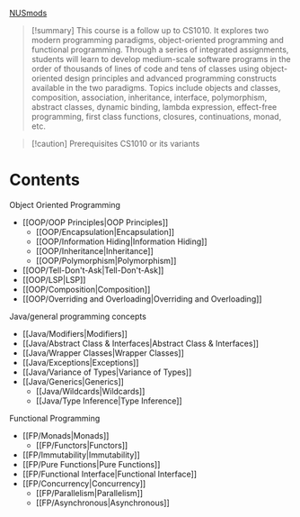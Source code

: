 [NUSmods](https://nusmods.com/courses/CS2030S)

> [!summary] 
> This course is a follow up to CS1010. It explores two modern programming paradigms, object-oriented programming and functional programming. Through a series of integrated assignments, students will learn to develop medium-scale software programs in the order of thousands of lines of code and tens of classes using object-oriented design principles and advanced programming constructs available in the two paradigms. Topics include objects and classes, composition, association, inheritance, interface, polymorphism, abstract classes, dynamic binding, lambda expression, effect-free programming, first class functions, closures, continuations, monad, etc.

> [!caution] Prerequisites
> CS1010 or its variants

# Contents

Object Oriented Programming

* [[OOP/OOP Principles|OOP Principles]]
	* [[OOP/Encapsulation|Encapsulation]]
	* [[OOP/Information Hiding|Information Hiding]]
	* [[OOP/Inheritance|Inheritance]]
	* [[OOP/Polymorphism|Polymorphism]]
* [[OOP/Tell-Don't-Ask|Tell-Don't-Ask]]
* [[OOP/LSP|LSP]]
* [[OOP/Composition|Composition]]
* [[OOP/Overriding and Overloading|Overriding and Overloading]]

Java/general programming concepts

* [[Java/Modifiers|Modifiers]]
* [[Java/Abstract Class & Interfaces|Abstract Class & Interfaces]]
* [[Java/Wrapper Classes|Wrapper Classes]]
* [[Java/Exceptions|Exceptions]]
* [[Java/Variance of Types|Variance of Types]]
* [[Java/Generics|Generics]]
	* [[Java/Wildcards|Wildcards]]
	* [[Java/Type Inference|Type Inference]]

Functional Programming

- [[FP/Monads|Monads]]
	- [[FP/Functors|Functors]]
- [[FP/Immutability|Immutability]]
- [[FP/Pure Functions|Pure Functions]]
- [[FP/Functional Interface|Functional Interface]]
- [[FP/Concurrency|Concurrency]]
	- [[FP/Parallelism|Parallelism]]
	- [[FP/Asynchronous|Asynchronous]]
